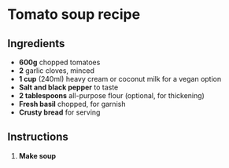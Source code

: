 # Tomato soup recipe


## Ingredients

- **600g** chopped tomatoes
- **2** garlic cloves, minced
- **1 cup** (240ml) heavy cream or coconut milk for a vegan option
- **Salt and black pepper** to taste
- **2 tablespoons** all-purpose flour (optional, for thickening)
- **Fresh basil** chopped, for garnish
- **Crusty bread** for serving


## Instructions

1. **Make soup**
